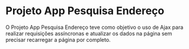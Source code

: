 # Projeto App Pesquisa Endereço

O Projeto App Pesquisa Endereço teve como objetivo o uso de Ajax para realizar requisições assíncronas e atualizar os dados na página sem precisar recarregar a página por completo.

